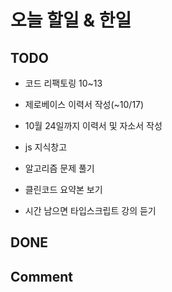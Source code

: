 # 오늘 할일 & 한일

## TODO

- 코드 리팩토링 10~13

- 제로베이스 이력서 작성(~10/17)

- 10월 24일까지 이력서 및 자소서 작성

- js 지식창고

- 알고리즘 문제 풀기

- 클린코드 요약본 보기

- 시간 남으면 타입스크립트 강의 듣기

## DONE

## Comment
